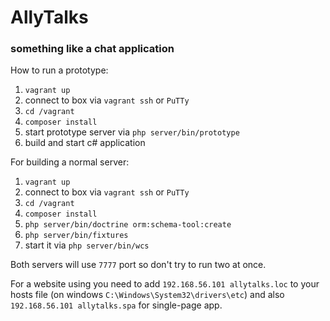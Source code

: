 # AllyTalks

### something like a chat application

How to run a prototype:

1. `vagrant up`
2.  connect to box via `vagrant ssh` or `PuTTy`
3. `cd /vagrant`
4. `composer install`
5. start prototype server via `php server/bin/prototype`
6. build and start c# application

For building a normal server:

1. `vagrant up`
2.  connect to box via `vagrant ssh` or `PuTTy`
3. `cd /vagrant`
4. `composer install`
5. `php server/bin/doctrine orm:schema-tool:create`
6. `php server/bin/fixtures`
7. start it via `php server/bin/wcs`

Both servers will use `7777` port so don't try to run two at once.

For a website using you need to add `192.168.56.101 allytalks.loc` to your hosts file 
(on windows `C:\Windows\System32\drivers\etc`) and also `192.168.56.101 allytalks.spa` for single-page app.
